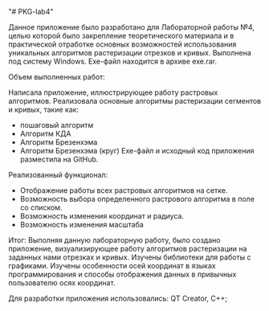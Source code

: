 "# PKG-lab4"

Данное приложение было разработано для Лабораторной работы №4, целью которой было закрепление теоретического материала и в практической отработке основных возможностей использования уникальных алгоритмов растеризации отрезков и кривых.
Выполнена под систему Windows. Exe-файл находится в архиве exe.rar.

Объем выполненных работ:

Написала приложение, иллюстрирующее работу растровых алгоритмов.
Реализовала основные алгоритмы растеризации сегментов и кривых, такие как:
- пошаговый алгоритм
- Алгоритм КДА
- Алгоритм Брезенхэма
- Алгоритм Брезенхэма (круг)
Exe-файл и исходный код приложения разместила на GitHub.

Реализованный функционал:
- Отображение работы всех растровых алгоритмов на сетке.
- Возможность выбора определенного растрового алгоритма в поле со списком.
- Возможность изменения координат и радиуса.
- Возможность изменения масштаба


Итог: Выполняя данную лабораторную работу, было создано приложение, визуализирующее работу алгоритмов растеризации на заданных нами отрезках и кривых. Изучены библиотеки для работы с графиками. Изучены особенности осей координат в языках программирования и способы отображения данных в привычных пользователю осях координат.

Для разработки приложения использовались: QT Creator, С++;
